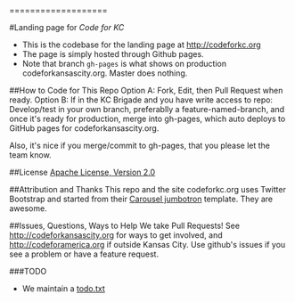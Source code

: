 
===================

#Landing page for _Code for KC_

* This is the codebase for the landing page at http://codeforkc.org
* The page is simply hosted through Github pages. 
* Note that branch `gh-pages` is what shows on production codeforkansascity.org. Master does nothing.

##How to Code for This Repo
Option A: Fork, Edit, then Pull Request when ready.
Option B: If in the KC Brigade and you have write access to repo: Develop/test in your own branch, preferablly a feature-named-branch, and once it's ready for production, merge into gh-pages, which auto deploys to GitHub pages for codeforkansascity.org. 

Also, it's nice if you merge/commit to gh-pages, that you please let the team know. 

##License
[Apache License, Version 2.0](http://www.apache.org/licenses/LICENSE-2.0)

##Attribution and Thanks
This repo and the site codeforkc.org uses Twitter Bootstrap and started from their [Carousel jumbotron](http://twitter.github.com/bootstrap/examples/carousel.html) template. They are awesome.

##Issues, Questions, Ways to Help
We take Pull Requests! See http://codeforkansascity.org for ways to get involved, and http://codeforamerica.org if outside Kansas City. Use github's issues if you see a problem or have a feature request.

###TODO
* We maintain a [todo.txt](todo.txt)